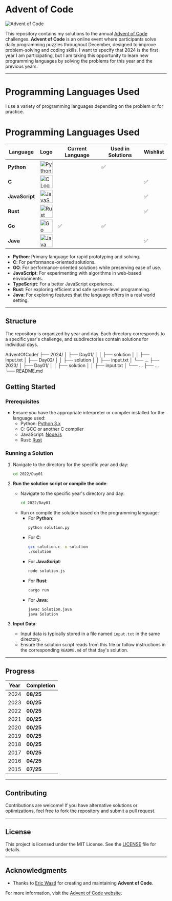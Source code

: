 # Advent of Code

![Advent of Code](https://adventofcode.com/favicon.png)

This repository contains my solutions to the annual [Advent of Code](https://adventofcode.com/) challenges. **Advent of Code** is an online event where participants solve daily programming puzzles throughout December, designed to improve problem-solving and coding skills. I want to specify that 2024 is the first year I am participating, but I am taking this opportunity to learn new programming languages by solving the problems for this year and the previous years.

---

# Programming Languages Used

I use a variety of programming languages depending on the problem or for practice.
# Programming Languages Used

| **Language**   | **Logo** | **Current Language** | **Used in Solutions** | **Wishlist** |
|----------------|----------|-----------------------|------------------------|--------------|
| **Python**     | <img src="https://upload.wikimedia.org/wikipedia/commons/c/c3/Python-logo-notext.svg" alt="Python Logo" width="40"/> |   | ✅ |   |
| **C**          | <img src="https://upload.wikimedia.org/wikipedia/commons/1/19/C_Logo.png" alt="C Logo" width="40"/> |   |   | ✅ |
| **JavaScript** | <img src="https://upload.wikimedia.org/wikipedia/commons/6/6a/JavaScript-logo.png" alt="JavaScript Logo" width="40"/> |   |   | ✅ |
| **Rust**       | <img src="https://upload.wikimedia.org/wikipedia/commons/d/d5/Rust_programming_language_black_logo.svg" alt="Rust Logo" width="40"/> |   |   | ✅ |
| **Go**         | <img src="https://upload.wikimedia.org/wikipedia/commons/0/05/Go_Logo_Blue.svg" alt="Go Logo" width="40"/> | ✅ | ✅ |   |
| **Java**       | <img src="https://upload.wikimedia.org/wikipedia/en/3/30/Java_programming_language_logo.svg" alt="Java Logo" width="40"/> |   |   | ✅ |

- **Python**: Primary language for rapid prototyping and solving.
- **C**: For performance-oriented solutions.
- **GO**: For performance-oriented solutions while preserving ease of use.
- **JavaScript**: For experimenting with algorithms in web-based environments.
- **TypeScript**: For a better JavaScript experience.
- **Rust**: For exploring efficient and safe system-level programming.
- **Java**: For exploring features that the language offers in a real world setting.

---

## Structure

The repository is organized by year and day. Each directory corresponds to a specific year's challenge, and subdirectories contain solutions for individual days.

AdventOfCode/
├── 2024/
│   ├── Day01/
│   │   ├── solution
│   │   ├── input.txt
│   ├── Day02/
│   │   ├── solution
│   │   ├── input.txt
│   └── ...
├── 2023/
│   ├── Day01/
│   │   ├── solution
│   │   ├── input.txt
│   └── ...
├── ...
└── README.md

## Getting Started

### Prerequisites

- Ensure you have the appropriate interpreter or compiler installed for the language used:
  - Python: [Python 3.x](https://www.python.org/)
  - C: GCC or another C compiler
  - JavaScript: [Node.js](https://nodejs.org/)
  - Rust: [Rust](https://www.rust-lang.org/)

### Running a Solution

1. Navigate to the directory for the specific year and day:
   ```bash
   cd 2022/Day01
   ```
   
2. **Run the solution script or compile the code**:
   - Navigate to the specific year's directory and day:
     ```bash
     cd 2022/Day01
     ```
   - Run or compile the solution based on the programming language:
     - For **Python**:
       ```bash
       python solution.py
       ```
     - For **C**:
       ```bash
       gcc solution.c -o solution
       ./solution
       ```
     - For **JavaScript**:
       ```bash
       node solution.js
       ```
     - For **Rust**:
       ```bash
       cargo run
       ```
     - For **Java**:
       ```bash
       javac Solution.java
       java Solution
       ```

3. **Input Data**:
   - Input data is typically stored in a file named `input.txt` in the same directory.
   - Ensure the solution script reads from this file or follow instructions in the corresponding `README.md` of that day's solution.

---

## Progress

| **Year** | **Completion** |
|----------|----------------|
| 2024     | **08/25**      |
| 2023     | **00/25**      |
| 2022     | **00/25**      |
| 2021     | **00/25**      |
| 2020     | **00/25**      |
| 2019     | **00/25**      |
| 2018     | **00/25**      |
| 2017     | **00/25**      |
| 2016     | **04/25**      |
| 2015     | **07/25**      |

---

## Contributing

Contributions are welcome! If you have alternative solutions or optimizations, feel free to fork the repository and submit a pull request.

---

## License

This project is licensed under the MIT License. See the [LICENSE](LICENSE) file for details.

---

## Acknowledgments

- Thanks to [Eric Wastl](https://twitter.com/ericwastl) for creating and maintaining **Advent of Code**.

For more information, visit the [Advent of Code website](https://adventofcode.com/).
